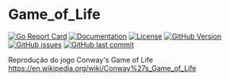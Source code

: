 # Game_of_Life

[![Go Report Card](https://goreportcard.com/badge/github.com/apavanello/game-of-life)](https://goreportcard.com/report/github.com/apavanello/game-of-life) [![Documentation](https://godoc.org/github.com/apavanello/game-of-life?status.svg)](http://godoc.org/github.com/apavanello/game-of-life) [![License](https://img.shields.io/badge/license-Apache%20v2-orange.svg)](https://github.com/apavanello/game-of-life/raw/master/LICENSE) [![GitHub Version](https://img.shields.io/github/v/release/apavanello/game-of-life)](https://github.com/apavanello/game-of-life/releases) [![GitHub issues](https://img.shields.io/github/issues/apavanello/game-of-life.svg)](https://github.com/apavanello/game-of-life/issues) [![GitHub last commit](https://img.shields.io/github/last-commit/apavanello/game-of-life.svg)](https://github.com/apavanello/game-of-life)

Reprodução do jogo Conway's Game of Life
https://en.wikipedia.org/wiki/Conway%27s_Game_of_Life